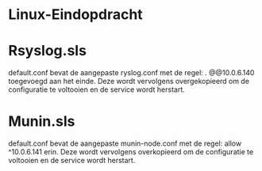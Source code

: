 # Linux-Eindopdracht

# Rsyslog.sls
default.conf bevat de aangepaste ryslog.conf met de regel: *.* @@10.0.6.140 toegevoegd aan het einde. Deze wordt vervolgens overgekopieerd om de configuratie te voltooien en de service wordt herstart.

# Munin.sls
default.conf bevat de aangepaste munin-node.conf met de regel: allow ^10\.0\.6\.141 erin. Deze wordt vervolgens overkopieerd om de configuratie te voltooien en de service wordt herstart.
